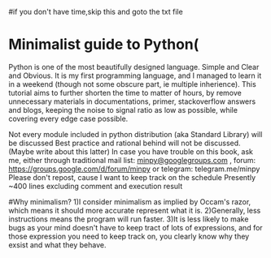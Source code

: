 #if you don't have time,skip this and goto the txt file
# Minimalist guide to Python(
Python is one of the most beautifully designed language.
Simple and Clear and Obvious. It is my first programming language,
and I managed to learn it in a weekend (though not some obscure part, ie multiple inherience).
This tutorial aims to further shorten the time to matter of hours,
by remove unnecessary materials in documentations, primer, stackoverflow answers and blogs,
keeping the noise to signal ratio as low as possible,
while covering every edge case possible.

Not every module included in python distribution (aka Standard Library)
will be discussed
Best practice and rational behind will not be discussed.
(Maybe write about this latter)
In case you have trouble on this book, ask me, either through traditional
mail list: minpy@googlegroups.com , forum: https://groups.google.com/d/forum/minpy
or telegram: telegram.me/minpy
Please don't repost, cause I want to keep track on the schedule
Presently ~400 lines excluding comment and execution result


#Why minimalism?
1)I consider minimalism as implied by Occam's razor, which means it should more accurate represent what it is.
2)Generally, less instructions means the program will run faster.
3)It is less likely to make bugs as your mind doesn't have to keep tract of lots of expressions, and for those expression you need to keep track on, you clearly know why they exsist and what they behave.
